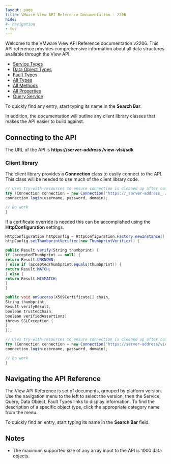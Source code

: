 ```yaml
---
layout: page
title: VMware View API Reference Documentation - 2206
hide:
#- navigation
- toc
---
```



Welcome to the VMware View API Reference documentation v2206. This API reference provides comprehensive information about all data structures available through the View API:

* [Service Types](mo-types-landing.md)
* [Data Object Types](do-types-landing.md)
* [Fault Types](fault-types-landing.md)
* [All Types](all-types-landing.md)
* [All Methods](methods-landing.md)
* [All Properties](properties-landing.md)
* [Query Service](queries-landing.md)

To quickly find any entry, start typing its name in the **Search Bar**.

In addition, the documentation will outline any client library classes that makes the API easier to build against.

## Connecting to the API

The URL of the API is **https://_server-address_ /view-vlsi/sdk**

### Client library

The client library provides a **Connection** class to easily connect to the API. This class will be needed to use much of the client library code.

```c#
// Uses try-with-resources to ensure connection is cleaned up after completion.
try (Connection connection = new Connection("https://_server-address_ /view-vlsi/sdk")) {
connection.login(username, password, domain);

// Do work
}
```

If a certificate override is needed this can be accomplished using the **HttpConfiguration** settings.

```c#
HttpConfiguration httpConfig = HttpConfiguration.Factory.newInstance();
httpConfig.setThumbprintVerifier(new ThumbprintVerifier() {

public Result verify(String thumbprint) {
if (acceptedThumbprint == null) {
return Result.UNKNOWN;
} else if (acceptedThumbprint.equals(thumbprint)) {
return Result.MATCH;
} else {
return Result.MISMATCH;
}
}

public void onSuccess(X509Certificate[] chain,
String thumbprint,
Result verifyResult,
boolean trustedChain,
boolean verifiedAssertions)
throws SSLException {
}
});

// Uses try-with-resources to ensure connection is cleaned up after completion.
try (Connection connection = new Connection("https://server-address/view-vlsi/sdk", httpConfig)) {
connection.login(username, password, domain);

// Do work
}
```

## Navigating the API Reference

The View API Reference is set of documents, grouped by platform version. Use the navigation menu to the left to select the version, then the Service, Query, Data Object, Fault Types links to display information. To find the description of a specific object type, click the appropriate category name from the menu.

To quickly find an entry, start typing its name in the **Search Bar** field.

## Notes

* The maximum supported size of any array input to the API is 1000 data objects.



 [^1]: This property need not be set. [^2]: This property cannot be updated. [^3]: This property must contain only alphanumerics, spaces, underscores, and dashes. The maximum length is 32 characters. [^4]: This property has a maximum length of 400 characters. [^5]: This property has a default value of false. [^6]: This property has a default value of true. [^7]: If specified, this property is limited to letters, numbers, punctuation, spaces, and tabs. [^8]: This property has a minimum value of 1. [^9]: This property is required if maxSessionsType is set to 'LIMITED'. [^10]: This property has a default value of 1. [^11]: This property must contain only alphanumerics, underscores, and dashes. The maximum length is 64 characters. [^12]: This property has a maximum length of 256 characters. [^13]: This property has a maximum length of 1024 characters. [^14]: This property is an unordered array of unique values. [^15]: This property is required if enableAntiAffinityRules is set to true. [^16]: This property has a maximum value of 20. [^17]: This property has a default value of 'DISABLED'. [^18]: This property is required if multiSessionMode is set to 'ENABLED_DEFAULT_OFF', 'ENABLED_DEFAULT_ON', or 'ENABLED_ENFORCED'. [^19]: This property has a default value of 0. [^20]: This property cannot contain ? characters. [^21]: This property must contain the time in 24 hours format. e.g. 14:30. [^22]: This property must be in the form hh:mm in 24 hours format. [^23]: This property is required if customizationType is set to 'NONE'. [^24]: This property is required if customizationType is set to 'SYS_PREP'. [^25]: This property is required if customizationType is set to 'QUICK_PREP'. [^26]: This property is required if type is set to 'MANUAL'. [^27]: This property is required if type is set to 'RDS'. [^28]: This property has a default value of 'DESKTOP'. [^29]: This property is required if type is set to 'AUTOMATED'. [^30]: This property has a default value of ['PCOIP', 'RDP', 'BLAST']. [^31]: This property is required if operation is set to 'INITIAL_PUBLISH', 'SCHEDULE_PUSH_IMAGE', 'CANCEL_SCHEDULED_PUSH_IMAGE', or 'INFRASTRUCTURE_CHANGE'. [^32]: This property is required if operation is set to 'SCHEDULE_PUSH_IMAGE'. [^33]: For Instant clone desktops this setting can only be set to ALWAYS_POWERED_ON. [^34]: This property has a default value of 'TAKE_NO_POWER_ACTION'. [^35]: This property has a default value of 'NEVER'. [^36]: This property has a default value of 120. [^37]: This property is required if automaticLogoffPolicy is set to 'AFTER'. [^38]: This is applicable for automated desktops with virtual machines names based on pattern naming. This is not applicable for desktops that are using specified naming since dynamic creation and deletion of VMs is not supported. [^39]: For Instant clone desktops this setting can only be set to DELETE. [^40]: This property is required if refreshOsDiskAfterLogoff is set to 'EVERY'. [^41]: This property has a maximum value of 100. [^42]: This property is required if refreshOsDiskAfterLogoff is set to 'AT_SIZE'. [^43]: This property has a default value of 'AFTER'. [^44]: This property is required if emptySessionTimeoutPolicy is set to 'AFTER'. [^45]: This property has a default value of 10. [^46]: This property has a minimum value of 10. [^47]: This property is required if preLaunchSessionTimeoutPolicy is set to 'AFTER'. [^48]: This property has a default value of 'DEFAULT'. [^49]: This property has a default value of 'BLOCK_ACCESS'. [^50]: This property is required if source is set to 'VIRTUAL_CENTER'. [^51]: For Instant clone desktops this setting can only be set to false. [^52]: This property is required if overrideGlobalSetting is set to true. [^53]: This property is required if enabled is set to true. [^54]: This property is required if maxLabelType is set to 'LIMITED'. [^55]: This property has a default value of 4096. [^56]: This property has a minimum value of 512. [^57]: This property is required if redirectDisposableFiles is set to true. [^58]: This property has a default value of Auto. [^59]: This property must be single letters from D to Z or the word Auto. [^60]: This property is required if redirectDisposableFiles is set to true. [^61]: This property has a default value of 96. [^62]: This property has a minimum value of 64. [^63]: This property has a maximum value of 512. [^64]: This property is required if renderer3D is set to 'AUTOMATIC', 'SOFTWARE', or 'HARDWARE'. [^65]: This property has a default value of 2. [^66]: This property has a maximum value of 4. [^67]: This property is required if renderer3D is set to 'AUTOMATIC', 'SOFTWARE', 'HARDWARE', or 'DISABLED'. [^68]: This property has a default value of 'WUXGA'. [^69]: This property is required if renderer3D is set to 'AUTOMATIC', 'SOFTWARE', 'HARDWARE', or 'DISABLED'. [^70]: This property must contain only alphanumerics and dashes. It must contain at least one alpha character. It may also optionally contain a numeric placement token {n} or {n:fixed=#}. If the pattern does not specify the numeric placement token, the maximum length is 14 characters. [^71]: This property has a default value of 'UP_FRONT'. [^72]: This property has a minimum value of 0. [^73]: This property is required if provisioningTime is set to 'ON_DEMAND'. [^74]: This property is required if redirectWindowsProfile is set to true. [^75]: This property is required if useSeparateDatastoresPersistentAndOSDisks is set to true. [^76]: This property has a default value of 2048. [^77]: This property has a minimum value of 128. [^78]: This property has a default value of D. [^79]: This property is required if reclaimVmDiskSpace is set to true. [^80]: This property must contain only alphanumerics and dashes. It must contain at least one alpha character. The maximum length is 15 characters. [^81]: This property is required if userAssignment is set to 'DEDICATED'. [^82]: Fast NFS Clones (VAAI) will be unavailable if the Replica disks are stored separately from the OS disks. [^83]: Datastores with file system type VVOL will also be unavailable if the Replica disks are stored separately from the OS disks. [^84]: This setting is applicable to both View Composer and Instant clone engine sourced desktops. [^85]: For Instant clone desktops, this can be modified only if there are no current operations ( [operation](vdi.resources.Desktop.InstantCloneProvisioningStatusData.md#operation) is NONE). [^86]: This property is required if useSeparateDatastoresReplicaAndOSDisks is set to true. [^87]: For Instant clone desktops, this setting can only be set to false. [^88]: This is applicable only to Virtual Center, View Composer, or Instant Clone Engine sourced manual or automatic desktops. [^89]: If true, VirtualCenter.StorageAcceleratorData#enabled must also be enabled. [^90]: This value cannot be updated for Instant Clone Engine sourced desktops. [^91]: This property has a default value of 'OS_DISKS'. [^92]: This property is required if useViewStorageAccelerator is set to true. [^93]: This property has a default value of 7. [^94]: This property has a maximum value of 999. [^95]: For Instant clone desktops, this setting can only be set to UNBOUNDED. [^96]: This property has a default value of 'CONSERVATIVE'. [^97]: This property has a default value of 'VM'. [^98]: For Instant clone desktops only it can be only a cluster and not a host. [^99]: For Instant clone desktops, this can be modified only if there are no current operations ( [operation](vdi.resources.Desktop.InstantCloneProvisioningStatusData.md#operation) is NONE). [^100]: If the naming method is PATTERN, this value must be less than [minNumberOfMachines](vdi.resources.Desktop.PatternNamingSettings.md#minNumberOfMachines). If the naming method is SPECIFIED and this is a create, this value must be less than the number of specified names. If the naming method is SPECIFIED and this value is updated, it must be less than the total number of existing machines in the desktop. The above checks are not done if this value is 0. [^101]: For Full clone desktops, if Storage DRS cluster is used then it can only have one element. [^102]: This property is required if namingMethod is set to 'PATTERN'. [^103]: This property is required if namingMethod is set to 'SPECIFIED'. [^104]: For Instant clone desktops, this setting can only be set to PATTERN. [^105]: License is not applied to the system. [^106]: Applied license is expired. [^107]: Applied license does not have instant clone feature enabled. [^108]: This parameter is an update map based on [DesktopInfo](vdi.resources.Desktop.DesktopInfo.md 'DesktopInfo'). [^109]: Both instant and linked clones share the same base image and use less storage space than full virtual machines. [^110]: The user profile for both types clones can be redirected to persistent disks that will be unaffected by OS updates and refreshes. [^111]: This property has a default value of 'PCOIP'. [^112]: This property is required if enableGRIDvGPUs is set to true. [^113]: This property has a default value of 'LIMITED'. [^114]: This property is required if operation is set to 'INITIAL_PUBLISH', 'CANCEL_SCHEDULED_MAINTENANCE', or 'INFRASTRUCTURE_CHANGE'. [^115]: This property has a maximum value of 100. [^116]: This property has a maximum value of 150. [^117]: This property is required if useCustomScript is set to false. [^118]: This property is required if maintenanceMode is set to 'RECURRING'. [^119]: This property has a maximum value of 31. [^120]: This property is required if maintenancePeriod is set to 'WEEKLY' or 'MONTHLY'. [^121]: This property has a default value of 'NEVER'. [^122]: This property is required if disconnectedSessionTimeoutPolicy is set to 'AFTER'. [^123]: This property has a minimum value of 10. [^124]: This property has a default value of 'VM'. [^125]: For Instant clone farms only it can be only a cluster and not a host. [^126]: For Instant clone farms, this can be modified only if there are no current operations ( [operation](vdi.resources.Farm.InstantCloneProvisioningStatusData.md#operation) is NONE). [^127]: This must be between 1 and 255 characters. [^128]: This property has a maximum length of 64 characters. [^129]: This property has a default value of 'ANY'. [^130]: This property has a default value of 'NONE'. [^131]: This property has a default value of ['PCOIP', 'BLAST']. [^132]: This property defines valid folder names with a max length of 64 characters and up to 4 subdirectory levels. The subdirectories can be specified using a backslash, e.g. (dir1\dir2\dir3\dir4). Folder names can't start or end with a backslash nor can there be 2 or more backslashes together. Combinations such as (\dir1, dir1\dir2\, dir1\\dir2, dir1\\\dir2) are invalid. The windows reserved keywords (CON, PRN, NUL, AUX, COM1 - COM9, LPT1 - LPT9 etc.) are not allowed in subdirectory names.
 [^133]: This property has a default value of "AFTER." [^134]: This property has a default value of "UNCONFIGURED". [^135]: This parameter need not be set. [^136]: This parameter is an update map based on [RoleInfo](vdi.users.Role.RoleInfo.md "RoleInfo"). [^137]: This parameter is an update map based on [SecondaryCredentialsInfo](vdi.users.SecondaryCredentials.SecondaryCredentialsInfo.md "SecondaryCredentialsInfo"). [^138]: This property is required if hybridLogonConfig is set to "password". [^139]: This property has a maximum value of 65535. [^140]: This property must be a valid IP address or DNS name. [^141]: This property must be a valid DNS name. [^142]: This parameter is an update map based on [ADDomainInfo](vdi.utils.ADDomain.ADDomainInfo.md "ADDomainInfo"). [^143]: This property must not be empty and has a maximum length of 256 characters. [^144]: Image management stream is in AVAILABLE or PARTIALLY_AVAILABLE state. [^145]: There is at least one image management version in AVAILABLE or PARTIALLY_AVAILABLE state for this stream. [^146]: There is at least one image management tag associated with the image management version. [^147]: This parameter is an update map based on [ImageManagementStreamInfo](vdi.utils.imagemanagement.ImageManagementStream.ImageManagementStreamInfo.md "ImageManagementStreamInfo"). [^148]: This property must contain only alphanumerics, underscores and dashes. The maximum length is 64 characters. [^149]: This parameter is an update map based on [ImageManagementTagInfo](vdi.utils.imagemanagement.ImageManagementTag.ImageManagementTagInfo.md "ImageManagementTagInfo"). [^150]: This property must contain only alphanumerics, dot, underscores, and dashes. The maximum length is 64 characters. [^151]: This parameter is an update map based on [ImageManagementVersionInfo](vdi.utils.imagemanagement.ImageManagementVersion.ImageManagementVersionInfo.md "ImageManagementVersionInfo"). [^152]: This property must not be empty and has a maximum length of 256 characters. [^153]: This parameter is an update map based on [InstantCloneEngineDomainAdministratorInfo](vdi.utils.InstantCloneEngineDomainAdministrator.InstantCloneEngineDomainAdministratorInfo.md "InstantCloneEngineDomainAdministratorInfo"). [^154]: This property is required if logCollectorComponentType is set to "CONNECTION_SERVER". [^155]: This property is required if logCollectorComponentType is set to "AGENT_RDS". [^156]: This property is required if logCollectorComponentType is set to "AGENT_RDS". [^157]: This property has a default value of ["DEFAULT"]. [^158]: This property is required if reset is set to false. [^159]: Contains null for which the request is processed successfully. [^160]: [LogCollectorFault](vdi.fault.LogCollectorFault.md) for failed ones. [^161]: Contains array of [LogCollectorTaskInfo](vdi.utils.logcollector.LogCollector.LogCollectorTaskInfo.md) for which the request is processed successfully. [^162]: All available log collector task information is returned if no parameter used. [^163]: Log collector task information for specified user returned if parameter used. [^164]: This property has a default value of 5. [^165]: If the [type](vdi.utils.Validator.ValidationSpec.md#type) is "MACHINE", then the naming pattern for the machines will be validated. [^166]: This parameter is an update map based on [ViewComposerDomainAdministratorInfo](vdi.utils.viewcomposer.ViewComposerDomainAdministrator.ViewComposerDomainAdministratorInfo.md "ViewComposerDomainAdministratorInfo"). [^167]: This data object must be updated as a whole. [^168]: This property is required if source is set to "VIEW_COMPOSER" or "INSTANT_CLONE_ENGINE". [^169]: This property is required if source is set to "FULL_CLONE". [^170]: This value will be considered only in case of Dedicated Linked Pool. [^171]: It will be ignored for other Pools and Farms. [^172]: This property is required if isPersistent is set to true. [^173]: Applicable only in case of Linked Clones and Instant Clones. [^174]: Set to true only in case of DEDICATED LINKED_CLONE Pool. [^175]: It will be ignored in case of Farms and other Pools. [^176]: This property has a default value of 1024. [^177]: This property has a minimum value of 100. [^178]: This property has a maximum value of 32768. [^179]: This property is required if viewComposerType is set to "LOCAL_TO_VC" or "STANDALONE". [^180]: This property has a default value of "GENERAL". [^181]: This property cannot contain forward slashes. [^182]: This parameter is an update map based on [ApplicationInfo](vdi.resources.Application.ApplicationInfo.md "ApplicationInfo"). [^183]: This property has a default value of "NO_CONTROL". [^184]: This property has a default value of "AFTER". [^185]: This property must be single letters from D to Z. [^186]: This parameter is an update map based on [FarmInfo](vdi.resources.Farm.FarmInfo.md "FarmInfo"). [^187]: For Instant clone farms, this can be modified only if there are no current operations ( [operation](vdi.resources.Farm.InstantCloneProvisioningStatusData.md#operation) is NONE). [^188]: This parameter is an update map based on [RoleInfo](vdi.users.Role.RoleInfo.md "RoleInfo"). [^189]: This property has a maximum value of 65535. [^190]: This parameter is an update map based on [ADDomainInfo](vdi.utils.ADDomain.ADDomainInfo.md "ADDomainInfo"). [^191]: This parameter is an update map based on [ImageManagementAssetInfo](vdi.utils.imagemanagement.ImageManagementAsset.ImageManagementAssetInfo.md "ImageManagementAssetInfo").
 [^192]: This property is required if configured is set to true. [^193]: For Instant clone desktops, this setting can only be set to false. [^194]: This parameter is an update map based on [MachineInfo](vdi.resources.Machine.MachineInfo.md "MachineInfo"). [^195]: This parameter is an update map based on [PersistentDiskInfo](vdi.resources.PersistentDisk.PersistentDiskInfo.md "PersistentDiskInfo"). [^196]: This property must contain only alphanumerics, underscores, and dashes. It must contain at least one alpha character. The maximum length is 15 characters. [^197]: This property has a default value of 1000. [^198]: This parameter is an update map based on [RDSServerInfo](vdi.resources.RDSServer.RDSServerInfo.md "RDSServerInfo"). [^199]: Admin user has single role which is of type either HELP_DESK_ADMIN or HELP_DESK_ADMIN_READ_ONLY. [^200]: This parameter is an update map based on [PoliciesSettings](vdi.users.Policies.PoliciesSettings.md "PoliciesSettings"). [^201]: This property is required if allowPCoIPHardwareAcceleration is set to "Allow". [^202]: This property is required if logCollectorComponentType is set to "AGENT". [^203]: This property is required if type is set to "APPLICATION". [^204]: This property is required if type is set to "DESKTOP". [^205]: This parameter is an update map based on [URLRedirectionInfo](vdi.infrastructure.URLRedirection.URLRedirectionInfo.md "URLRedirectionInfo"). [^206]: This property has a default value of 20. [^207]: This property has a default value of 50. [^208]: This property has a default value of 12. [^209]: This parameter is an update map based on [VirtualCenterInfo](vdi.infrastructure.VirtualCenter.VirtualCenterInfo.md "VirtualCenterInfo"). [^210]: [user](vdi.resources.Desktop.SpecifiedName.md#user) is provided. [^211]: [enabled](vdi.resources.Desktop.DesktopSettings.md#enabled) is false. [^212]: [supportedSessionType](vdi.resources.Desktop.DesktopSettings.md#supportedSessionType) is not "DESKTOP". [^213]: [globalEntitlement](vdi.resources.Desktop.GlobalEntitlementData.md#globalEntitlement) is set. [^214]: [userAssignment](vdi.resources.Desktop.UserAssignment.md#userAssignment) is "DEDICATED" and [automaticAssignment](vdi.resources.Desktop.UserAssignment.md#automaticAssignment) is false. [^215]: Local entitlements are configured. [^216]: Any of the machines in the pool have users assigned. [^217]: [connectionServerRestrictions](vdi.resources.Desktop.DesktopSettings.md#connectionServerRestrictions) is not set. [^218]: [type](vdi.resources.Desktop.DesktopSpec.md#type) is MANUAL. [^219]: This parameter is an update map based on [MachineInfo](vdi.resources.Machine.MachineInfo.md "MachineInfo"). [^220]: Admin user has single role which is of type either HELP_DESK_ADMIN or HELP_DESK_ADMIN_READ_ONLY. [^221]: [DesktopId](vdi.entity.DesktopId.md). [^222]: [GlobalApplicationEntitlementId](vdi.entity.GlobalApplicationEntitlementId.md). [^223]: [GlobalEntitlementId](vdi.entity.GlobalEntitlementId.md). [^224]: [URLRedirectionId](vdi.entity.URLRedirectionId.md). [^225]: [ServerSpec](vdi.utils.Certificate.ServerSpec.md). [^226]: [SAMLAuthenticatorServerData](vdi.infrastructure.SAMLAuthenticator.ServerData.md). [^227]: This property is a set of entries with unique "key" members. [^228]: This parameter is an update map based on [GlobalApplicationEntitlementInfo](vdi.federation.GlobalApplicationEntitlement.GlobalApplicationEntitlementInfo.md "GlobalApplicationEntitlementInfo"). [^229]: This parameter is an update map based on [GlobalEntitlementInfo](vdi.federation.GlobalEntitlement.GlobalEntitlementInfo.md "GlobalEntitlementInfo"). [^230]: This parameter is an update map based on [PodInfo](vdi.federation.Pod.PodInfo.md "PodInfo"). [^231]: This parameter is an update map based on [PodFederationInfo](vdi.federation.PodFederation.PodFederationInfo.md "PodFederationInfo"). [^232]: This parameter is an update map based on [SiteInfo](vdi.federation.Site.SiteInfo.md "SiteInfo"). [^233]: This property has a default value of "CONNECTION_SERVER_DOMAIN". [^234]: When all of the secure gateways (HTTP(S)/PCOIP/BLAST) are enabled, this field denotes the maximum load of connections allowed for the connection server. Once the number of connections to this connection server reaches this value, the subsequent connections from the horizon client will be blocked by secure gateway. [^235]: The application is missing in all the machines of the desktop. [^236]: Desktop do not have any provisioned machines. [^237]: One or more server(s) is either in WARNING or ERROR (not exceeding the predefined threshold) state. [^238]: The RDSServers in this Farm present a mix of both known and unknown load preferences. [^239]: For dedicated assignment desktop, it is the number of assigned machine count. [^240]: For floating assignment desktop, it is the summation of the connected and disconnected sessions. [^241]: For dedicated assignments, it is the total number of assigned machine count. [^242]: For floating assignments, it will be sum of all the connected and disconnected sessions. [^243]: This property is required if thumbprintAccepted is set to false. [^244]: This property is required if thumbprintAccepted is set to false. [^245]: This parameter is an update map based on [CEIPInfo](vdi.infrastructure.CEIP.CEIPInfo.md "CEIPInfo"). [^246]: This parameter is an update map based on [CertificateSSOConnectorInfo](vdi.infrastructure.CertificateSSOConnector.CertificateSSOConnectorInfo.md "CertificateSSOConnectorInfo"). [^247]: This property has a maximum value of 59. [^248]: This property is required if hostRedirection is set to true. [^249]: This parameter is an update map based on [ConnectionServerInfo](vdi.infrastructure.ConnectionServer.ConnectionServerInfo.md "ConnectionServerInfo"). [^250]: This property is required if radiusEnabled is set to true. [^251]: This property is required if samlSupport is set to "ENABLED" or "REQUIRED". [^252]: This property is required if samlSupport is set to "MULTI_ENABLED" or "MULTI_REQUIRED". [^253]: This property has a maximum value of 1440. [^254]: This property has a default value of 21. [^255]: This property has a minimum value of 14. [^256]: This property is required if workspaceOneModeEnabled is set to true. [^257]: This property has a default value of "SUCCESS". [^258]: This property is required if eventDatabaseSet is set to true. [^259]: This property must start with a letter, may only contain letters, numbers, and the characters @, $, #, and _, and may not be longer than 6 characters. [^260]: This property has a maximum value of 3. [^261]: This property has a default value of 2000. [^262]: This property has a maximum value of 7. [^263]: This parameter is an update map based on [EventDatabaseInfo](vdi.infrastructure.EventDatabase.EventDatabaseInfo.md "EventDatabaseInfo"). [^264]: One of [version](vdi.infrastructure.GlobalSettings.ClientData.md#version), [blockSpecificVersions](vdi.infrastructure.GlobalSettings.ClientData.md#blockSpecificVersions), [warnSpecificVersions](vdi.infrastructure.GlobalSettings.ClientData.md#warnSpecificVersions) is mandatory. [^265]: Only one of [version](vdi.infrastructure.GlobalSettings.ClientData.md#version) or [blockSpecificVersions](vdi.infrastructure.GlobalSettings.ClientData.md#blockSpecificVersions) can be set. [^266]: This property cannot be used for [type](vdi.infrastructure.GlobalSettings.ClientData.md#type) "WINSTORE", "HTMLACCESS". [^267]: This property has a maximum length of 128 characters. [^268]: This property accepts all characters including new line with a maximum length of 1024 characters. [^269]: This property has a default value of 60. [^270]: This property has a default value of "TIMEOUT_AFTER". [^271]: This property has a default value of 600. [^272]: This property has a minimum value of 5. [^273]: This property is required if clientMaxSessionTimePolicy is set to "TIMEOUT_AFTER". [^274]: This property has a default value of 15. [^275]: This property is required if clientIdleSessionTimeoutPolicy is set to "TIMEOUT_AFTER". [^276]: This property has a default value of 1200. [^277]: This property is required if desktopSSOTimeoutPolicy is set to "DISABLE_AFTER". [^278]: This property has a default value of "ALWAYS_ENABLED". [^279]: This property is required if applicationSSOTimeoutPolicy is set to "DISABLE_AFTER". [^280]: This property has a maximum value of 4320. [^281]: This property is required if displayWarningBeforeForcedLogoff is set to true. [^282]: If set true, UI clients should show a "Remember me" check box option on the login page. [^283]: If set false, UI clients should not show the "Remember me" check box option on the login page. [^284]: This property has a default value of 30. [^285]: This property has a maximum value of 30. [^286]: This property has a default value of Your virtual session is going to be logged off. Please save your work. [^287]: This property has a default value of Your session has expired. Please re-connect to the portal and restart the session. [^288]: This property has a default value of Attention. [^289]: This property is required if displayPreLoginAdminBanner is set to true. [^290]: This parameter is an update map based on [GlobalSettingsInfo](vdi.infrastructure.GlobalSettings.GlobalSettingsInfo.md "GlobalSettingsInfo"). [^291]: This parameter is an update map based on [GSSAPIAuthenticatorInfo](vdi.infrastructure.GSSAPIAuthenticator.GSSAPIAuthenticatorInfo.md "GSSAPIAuthenticatorInfo"). [^292]: This parameter is an update map based on [NetworkProxyConfigurationDetail](vdi.infrastructure.NetworkProxyConfiguration.NetworkProxyConfigurationDetail.md "NetworkProxyConfigurationDetail"). [^293]: This property is required if networkAutoProxy is set to false. [^294]: This property has a maximum length of 50 characters. [^295]: This property has a maximum length of 20 characters. [^296]: This parameter is an update map based on [RADIUSAuthenticatorInfo](vdi.infrastructure.RADIUSAuthenticator.RADIUSAuthenticatorInfo.md "RADIUSAuthenticatorInfo"). [^297]: This property has a maximum length of 32 characters. [^298]: This parameter is an update map based on [SAMLAuthenticatorInfo](vdi.infrastructure.SAMLAuthenticator.SAMLAuthenticatorInfo.md "SAMLAuthenticatorInfo"). [^299]: This property has a default value of "DYNAMIC". [^300]: This property is required if authenticatorType is set to "DYNAMIC". [^301]: This property is required if authenticatorType is set to "STATIC". [^302]: This parameter is an update map based on [SecurityServerInfo](vdi.infrastructure.SecurityServer.SecurityServerInfo.md "SecurityServerInfo"). [^303]: This parameter is an update map based on [SyslogInfo](vdi.infrastructure.Syslog.SyslogInfo.md "SyslogInfo"). [^304]: When all of the secure gateways (HTTP(S)/PCOIP/BLAST) are enabled, this field denotes the maximum load of connections allowed for the connection server. Once the number of connections to this connection server reaches this value, the subsequent connections from the horizon client will be blocked by secure gateway. [^305]: When none of the secure gateways(HTTP(S)/PCOIP/BLAST) are enabled, sessionThreshold value will not be set. [^306]: This property has a default value of "BOTH". [^307]: This property has a default value of On proceeding, you agree that you fully comply with the laws of this organisation. [^308]: This property is required if triggerMode is set to "ENABLE_ALWAYS" or "REQUIRE_ALWAYS". [^309]: For those pods running on older version(before 7.12.0), the values for [numHostedSessions](vdi.health.Monitoring.PodSessionCounter.md#numHostedSessions) and [numBrokeredSessions](vdi.health.Monitoring.PodSessionCounter.md#numBrokeredSessions) will not be set. [^310]: When there is at least one Pod running on older version(before 7.12.0), numBrokeredSessions for all the pods will not be set. [^311]: [ApplicationId](vdi.entity.ApplicationId.md). [^312]: When none of the secure gateways(HTTP(S)/PCOIP/BLAST) are enabled, sessionThreshold value will not be set.
